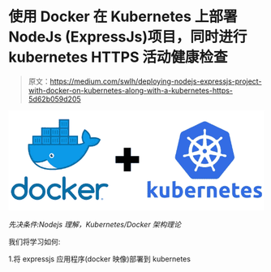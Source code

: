 # 使用 Docker 在 Kubernetes 上部署 NodeJs (ExpressJs)项目，同时进行 kubernetes HTTPS 活动健康检查

> 原文：<https://medium.com/swlh/deploying-nodejs-expressjs-project-with-docker-on-kubernetes-along-with-a-kubernetes-https-5d62b059d205>

![](img/4f15ddd5f609cd30745c25c4c98b0410.png)

*先决条件:Nodejs 理解，Kubernetes/Docker 架构理论*

我们将学习如何:

1.将 expressjs 应用程序(docker 映像)部署到 kubernetes